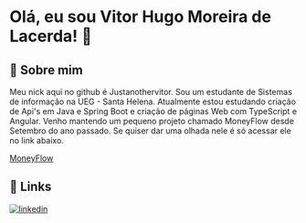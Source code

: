 
# Olá, eu sou Vitor Hugo Moreira de Lacerda! 👋


## 🚀 Sobre mim
Meu nick aqui no github é Justanothervitor.
Sou um estudante de Sistemas de informação na UEG - Santa Helena. 
Atualmente estou estudando criação de Api's em Java e Spring Boot e criação de páginas Web com TypeScript e Angular.
Venho mantendo um pequeno projeto chamado MoneyFlow desde Setembro do ano passado.
Se quiser dar uma olhada nele é só acessar ele no link abaixo.

[MoneyFlow](https://github.com/Justanothervitor/moneyFlow)


## 🔗 Links
[![linkedin](https://img.shields.io/badge/linkedin-0A66C2?style=for-the-badge&logo=linkedin&logoColor=white)](www.linkedin.com/in/vitor-hugo-moreira-de-lacerda-298109197)
